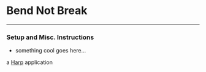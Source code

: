 # Bend Not Break
---
### Setup and Misc. Instructions

- something cool goes here...

a [Harp](http://harpjs.com/) application
